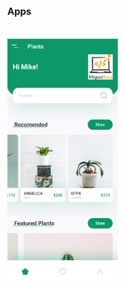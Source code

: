 ## Apps

<br />

<img src="https://github.com/miguelnunorosa/Flutter-UI-Examples/blob/main/plant_app/assets/img/screenshot_app_plants.png" width=250 height=550 alt="Plants"></img>

